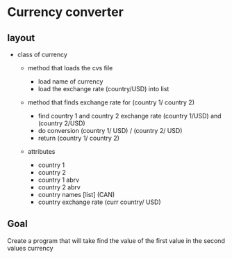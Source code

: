 # Currency converter
## layout

* class of currency
    * method that loads the cvs file
        * load name of currency
        * load the exchange rate (country/USD) into list
    
    * method that finds exchange rate for (country 1/ country 2)
        * find country 1 and country 2 exchange rate (country 1/USD) and (country 2/USD)
        * do conversion (country 1/ USD) / (country 2/ USD)
        * return (country 1/ country 2)
    
    * attributes
        * country 1
        * country 2
        * country 1 abrv
        * country 2 abrv
        * country names [list] (CAN)
        * country exchange rate (curr country/ USD)
    
## Goal
Create a program that will take find the value of the first value in the second values currency